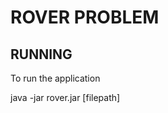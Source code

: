 ROVER PROBLEM
=============

RUNNING
-------

To run the application

java -jar rover.jar [filepath]

